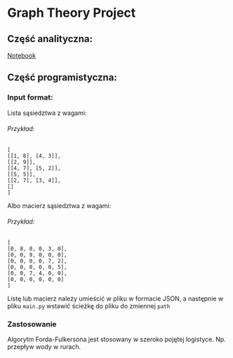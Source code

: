 # Graph Theory Project

## Część analityczna:
[Notebook](project.ipynb)
## Część programistyczna:
### Input format:
Lista sąsiedztwa z wagami: </br>
###### Przykład:
```
[
[[1, 8], [4, 3]],
[[2, 9]],
[[4, 7], [5, 2]],
[[5, 5]],
[[2, 7], [3, 4]],
[]
]
```
Albo macierz sąsiedztwa z wagami:
###### Przykład:
```
[
[0, 8, 0, 0, 3, 0],
[0, 0, 9, 0, 0, 0],
[0, 0, 0, 0, 7, 2],
[0, 0, 0, 0, 0, 5],
[0, 0, 7, 4, 0, 0],
[0, 0, 0, 0, 0, 0]
]
```

Listę lub macierz należy umieścić w pliku w formacie JSON,
a następnie w pliku ```main.py``` wstawić ścieżkę do pliku
do zmiennej ```path```

### Zastosowanie
Algorytm Forda-Fulkersona jest stosowany w szeroko pojętej logistyce.
Np. przepływ wody w rurach.
